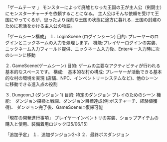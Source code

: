 「ゲームテーマ 」
モンスターによって廃墟となった王国の王が主人公（剣闘士）にモンスターチャーチを依頼することになる。
主人公はそんな依頼を受けて王国にやってくるが、思ったより深刻な王国の状態に途方に暮れる..
王国の封建のために死活をかける主人公の物語。


「ゲームシーン構成」
１. LoginScene (ログインシーン)
目的: プレーヤーのログインとニックネームの入力を処理します。
機能:プレイヤーログインの実装、ニックネーム入力フィールド提供、ニックネーム入力後、Enterキー入力時に次のシーンに移動

２. GameScene(ゲームシーン)
目的: ゲームの主要なアクティビティが行われる基本的なスペースです。
構成:　基本的な村の構成: プレーヤーが活動できる基本的な村の環境を実現 (店舗、NPC、インベントリーシステムなど)、他のシーンに移動できる進入点の役割

３. Dungeon_1 (ダンジョン 1)
目的: 特定のダンジョン プレイのためのシーン
機能:　ダンジョン探検と戦闘、ダンジョン目標達成(例:ボスチャーチ、経験値獲得)、	ダンジョン完了後、GameSceneに復帰可能

「現在の開発進行事項」
プレイヤーインベントリの実装、ショップアイテムの購入と使用、装備着用ロジック[25/06/15]

「追加予定」
１．追加ダンジョン2~3 
２．最終ボスダンジョン
